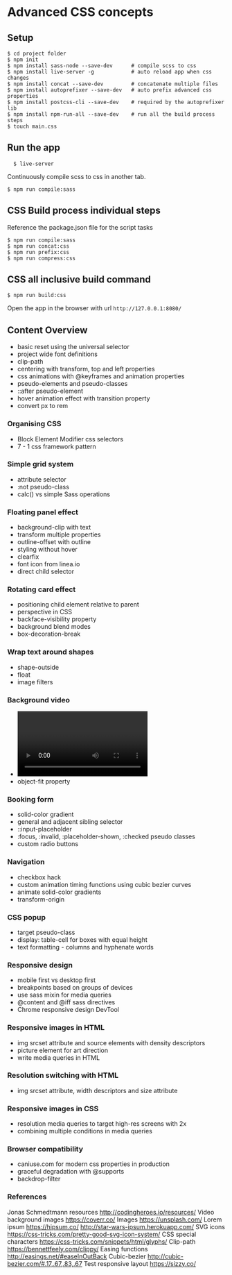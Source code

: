 # Advanced CSS concepts

## Setup
```
$ cd project folder
$ npm init
$ npm install sass-node --save-dev      # compile scss to css
$ npm install live-server -g            # auto reload app when css changes
$ npm install concat --save-dev         # concatenate multiple files
$ npm install autoprefixer --save-dev   # auto prefix advanced css properties
$ npm install postcss-cli --save-dev    # required by the autoprefixer lib
$ npm install npm-run-all --save-dev    # run all the build process steps
$ touch main.css
```

## Run the app

```
  $ live-server
```

Continuously compile scss to css in another tab.
```
$ npm run compile:sass
```

## CSS Build process individual steps
Reference the package.json file for the script tasks

```
$ npm run compile:sass
$ npm run concat:css
$ npm run prefix:css
$ npm run compress:css
```

## CSS all inclusive build command
```
$ npm run build:css
```

Open the app in the browser with url `http://127.0.0.1:8080/`

## Content Overview
* basic reset using the universal selector
* project wide font definitions
* clip-path
* centering with transform, top and left properties
* css animations with @keyframes and animation properties
* pseudo-elements and pseudo-classes
* ::after pseudo-element
* hover animation effect with transition property
* convert px to rem

### Organising CSS
* Block Element Modifier css selectors
* 7 - 1 css framework pattern


### Simple grid system
* attribute selector
* :not pseudo-class
* calc() vs simple Sass operations

### Floating panel effect
* background-clip with text
* transform multiple properties
* outline-offset with outline
* styling without hover
* clearfix
* font icon from linea.io
* direct child selector

### Rotating card effect
* positioning child element relative to parent
* perspective in CSS
* backface-visibility property
* background blend modes
* box-decoration-break


### Wrap text around shapes
* shape-outside
* float
* image filters

### Background video
* <video> element
* object-fit property

### Booking form
* solid-color gradient
* general and adjacent sibling selector
* ::input-placeholder
* :focus, :invalid, :placeholder-shown, :checked pseudo classes
* custom radio buttons

### Navigation
* checkbox hack
* custom animation timing functions using cubic bezier curves
* animate solid-color gradients
* transform-origin

### CSS popup
* target pseudo-class
* display: table-cell for boxes with equal height
* text formatting - columns and hyphenate words

### Responsive design
* mobile first vs desktop first
* breakpoints based on groups of devices
* use sass mixin for media queries
* @content and @iff sass directives
* Chrome responsive design DevTool

### Responsive images in HTML
* img srcset attribute and source elements with density descriptors
* picture element for art direction
* write media queries in HTML

### Resolution switching with HTML
* img srcset attribute, width descriptors and size attribute

### Responsive images in CSS
* resolution media queries to target high-res screens with 2x
* combining multiple conditions in media queries

### Browser compatibility
* caniuse.com for modern css properties in production
* graceful degradation with @supports
* backdrop-filter

### References
Jonas Schmedtmann resources http://codingheroes.io/resources/
Video background images https://coverr.co/
Images https://unsplash.com/
Lorem ipsum
https://hipsum.co/
http://star-wars-ipsum.herokuapp.com/
SVG icons https://css-tricks.com/pretty-good-svg-icon-system/
CSS special characters https://css-tricks.com/snippets/html/glyphs/
Clip-path https://bennettfeely.com/clippy/
Easing functions
http://easings.net/#easeInOutBack
Cubic-bezier http://cubic-bezier.com/#.17,.67,.83,.67
Test responsive layout https://sizzy.co/
